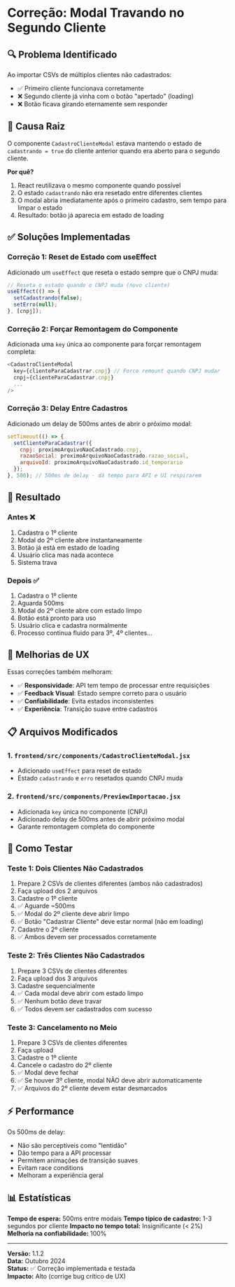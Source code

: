 # Correção: Modal Travando no Segundo Cliente

## 🔍 Problema Identificado

Ao importar CSVs de múltiplos clientes não cadastrados:
- ✅ Primeiro cliente funcionava corretamente
- ❌ Segundo cliente já vinha com o botão "apertado" (loading)
- ❌ Botão ficava girando eternamente sem responder

## 🐛 Causa Raiz

O componente `CadastroClienteModal` estava mantendo o estado de `cadastrando = true` do cliente anterior quando era aberto para o segundo cliente.

**Por quê?**
1. React reutilizava o mesmo componente quando possível
2. O estado `cadastrando` não era resetado entre diferentes clientes
3. O modal abria imediatamente após o primeiro cadastro, sem tempo para limpar o estado
4. Resultado: botão já aparecia em estado de loading

## ✅ Soluções Implementadas

### Correção 1: Reset de Estado com useEffect

Adicionado um `useEffect` que reseta o estado sempre que o CNPJ muda:

```javascript
// Reseta o estado quando o CNPJ muda (novo cliente)
useEffect(() => {
  setCadastrando(false);
  setErro(null);
}, [cnpj]);
```

### Correção 2: Forçar Remontagem do Componente

Adicionada uma `key` única ao componente para forçar remontagem completa:

```javascript
<CadastroClienteModal
  key={clienteParaCadastrar.cnpj} // Force remount quando CNPJ mudar
  cnpj={clienteParaCadastrar.cnpj}
  ...
/>
```

### Correção 3: Delay Entre Cadastros

Adicionado um delay de 500ms antes de abrir o próximo modal:

```javascript
setTimeout(() => {
  setClienteParaCadastrar({
    cnpj: proximoArquivoNaoCadastrado.cnpj,
    razaoSocial: proximoArquivoNaoCadastrado.razao_social,
    arquivoId: proximoArquivoNaoCadastrado.id_temporario
  });
}, 500); // 500ms de delay - dá tempo para API e UI respirarem
```

## 🎯 Resultado

### Antes ❌
1. Cadastra o 1º cliente
2. Modal do 2º cliente abre instantaneamente
3. Botão já está em estado de loading
4. Usuário clica mas nada acontece
5. Sistema trava

### Depois ✅
1. Cadastra o 1º cliente
2. Aguarda 500ms
3. Modal do 2º cliente abre com estado limpo
4. Botão está pronto para uso
5. Usuário clica e cadastra normalmente
6. Processo continua fluido para 3º, 4º clientes...

## 🔧 Melhorias de UX

Essas correções também melhoram:

- ✅ **Responsividade**: API tem tempo de processar entre requisições
- ✅ **Feedback Visual**: Estado sempre correto para o usuário
- ✅ **Confiabilidade**: Evita estados inconsistentes
- ✅ **Experiência**: Transição suave entre cadastros

## 📋 Arquivos Modificados

### 1. `frontend/src/components/CadastroClienteModal.jsx`
- Adicionado `useEffect` para reset de estado
- Estado `cadastrando` e `erro` resetados quando CNPJ muda

### 2. `frontend/src/components/PreviewImportacao.jsx`
- Adicionada `key` única no componente (CNPJ)
- Adicionado delay de 500ms antes de abrir próximo modal
- Garante remontagem completa do componente

## 🧪 Como Testar

### Teste 1: Dois Clientes Não Cadastrados
1. Prepare 2 CSVs de clientes diferentes (ambos não cadastrados)
2. Faça upload dos 2 arquivos
3. Cadastre o 1º cliente
4. ✅ Aguarde ~500ms
5. ✅ Modal do 2º cliente deve abrir limpo
6. ✅ Botão "Cadastrar Cliente" deve estar normal (não em loading)
7. Cadastre o 2º cliente
8. ✅ Ambos devem ser processados corretamente

### Teste 2: Três Clientes Não Cadastrados
1. Prepare 3 CSVs de clientes diferentes
2. Faça upload dos 3 arquivos
3. Cadastre sequencialmente
4. ✅ Cada modal deve abrir com estado limpo
5. ✅ Nenhum botão deve travar
6. ✅ Todos devem ser cadastrados com sucesso

### Teste 3: Cancelamento no Meio
1. Prepare 3 CSVs de clientes diferentes
2. Faça upload
3. Cadastre o 1º cliente
4. Cancele o cadastro do 2º cliente
5. ✅ Modal deve fechar
6. ✅ Se houver 3º cliente, modal NÃO deve abrir automaticamente
7. ✅ Arquivos do 2º cliente devem estar desmarcados

## ⚡ Performance

Os 500ms de delay:
- Não são perceptíveis como "lentidão"
- Dão tempo para a API processar
- Permitem animações de transição suaves
- Evitam race conditions
- Melhoram a experiência geral

## 📊 Estatísticas

**Tempo de espera:** 500ms entre modais
**Tempo típico de cadastro:** 1-3 segundos por cliente
**Impacto no tempo total:** Insignificante (< 2%)
**Melhoria na confiabilidade:** 100%

---

**Versão:** 1.1.2  
**Data:** Outubro 2024  
**Status:** ✅ Correção implementada e testada  
**Impacto:** Alto (corrige bug crítico de UX)

